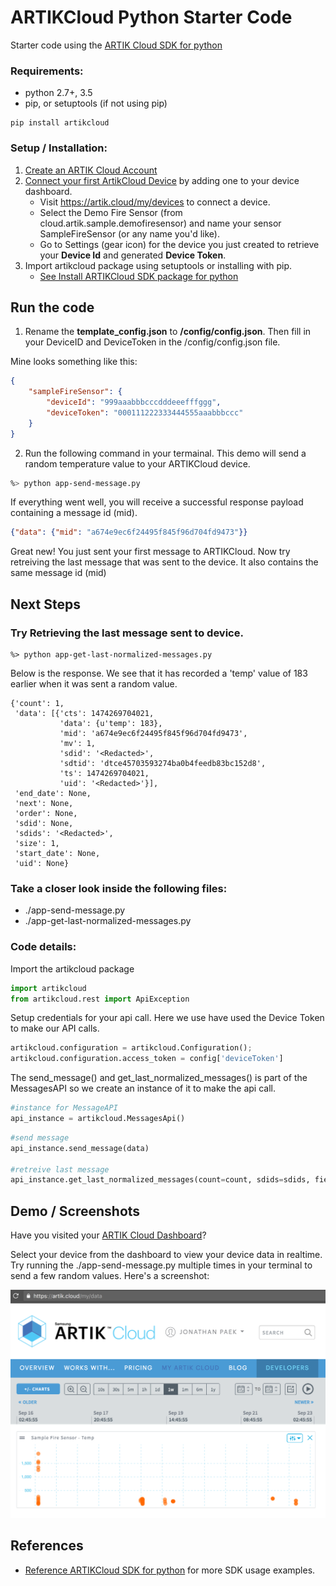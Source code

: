 # ARTIKCloud Python Starter Code

Starter code using the [ARTIK Cloud SDK for python](https://github.com/artikcloud/artikcloud-python)

### Requirements:
* python 2.7+,  3.5
* pip, or setuptools (if not using pip)

```
pip install artikcloud
```

### Setup / Installation:

 1. [Create an ARTIK Cloud Account](https://artik.cloud/)
 2. [Connect your first ArtikCloud Device](https://artik.cloud/my/devices) by adding one to your device dashboard.  
    * Visit https://artik.cloud/my/devices to connect a device.
    * Select the Demo Fire Sensor (from cloud.artik.sample.demofiresensor) and name your sensor SampleFireSensor (or any name you'd like).  
    * Go to Settings (gear icon) for the device you just created to retrieve your **Device Id** and generated **Device Token**. 
 3. Import artikcloud package using setuptools or installing with pip.  
     * [See Install ARTIKCloud SDK package for python](https://github.com/artikcloud/artikcloud-python) 


## Run the code


1. Rename the **template_config.json** to **/config/config.json**.  Then fill in your DeviceID and DeviceToken in the /config/config.json file.

Mine looks something like this:
```json
{
	"sampleFireSensor": {
		"deviceId": "999aaabbbcccdddeeefffggg",
		"deviceToken": "000111222333444555aaabbbccc"
	}
}
```

2. Run the following command in your termainal.  This demo will send a random temperature value to your ARTIKCloud device.  

```bash
%> python app-send-message.py
```

If everything went well, you will receive a successful response payload containing a message id (mid).
```json
{"data": {"mid": "a674e9ec6f24495f845f96d704fd9473"}}
```

Great new!    You just sent your first message to ARTIKCloud.  Now try retreiving the last message that was sent to the device.  It also contains the same message id (mid)

## Next Steps
### Try Retrieving the last message sent to device.  

```
%> python app-get-last-normalized-messages.py
```

Below is the response.  We see that it has recorded a 'temp' value of 183 earlier when it was sent a random value.
```
{'count': 1,
 'data': [{'cts': 1474269704021,
           'data': {u'temp': 183},
           'mid': 'a674e9ec6f24495f845f96d704fd9473',
           'mv': 1,
           'sdid': '<Redacted>',
           'sdtid': 'dtce45703593274ba0b4feedb83bc152d8',
           'ts': 1474269704021,
           'uid': '<Redacted>'}],
 'end_date': None,
 'next': None,
 'order': None,
 'sdid': None,
 'sdids': '<Redacted>',
 'size': 1,
 'start_date': None,
 'uid': None}
 ```
 
### Take a closer look inside the following files:
* ./app-send-message.py 
* ./app-get-last-normalized-messages.py


### Code details:
Import the artikcloud package
```python
import artikcloud
from artikcloud.rest import ApiException
```

Setup credentials for your api call.  Here we use have used the Device Token to make our API calls.
```python
artikcloud.configuration = artikcloud.Configuration();
artikcloud.configuration.access_token = config['deviceToken']
```

The send_message() and get_last_normalized_messages() is part of the MessagesAPI so we create an instance of it to make the api call.
```python
#instance for MessageAPI
api_instance = artikcloud.MessagesApi()
```


```python
#send message
api_instance.send_message(data)

#retreive last message
api_instance.get_last_normalized_messages(count=count, sdids=sdids, field_presence=field_presence)
```

## Demo / Screenshots
Have you visited your [ARTIK Cloud Dashboard](https://artik.cloud/my/devices)?

Select your device from the dashboard to view your device data in realtime.   Try running the ./app-send-message.py multiple times in your terminal to send a few random values.  Here's a screenshot:

![GitHub Logo](./img/screenshot-firesensor-datachart.png)

## References
* [Reference ARTIKCloud SDK for python](https://github.com/artikcloud/artikcloud-python) for more SDK usage examples.

